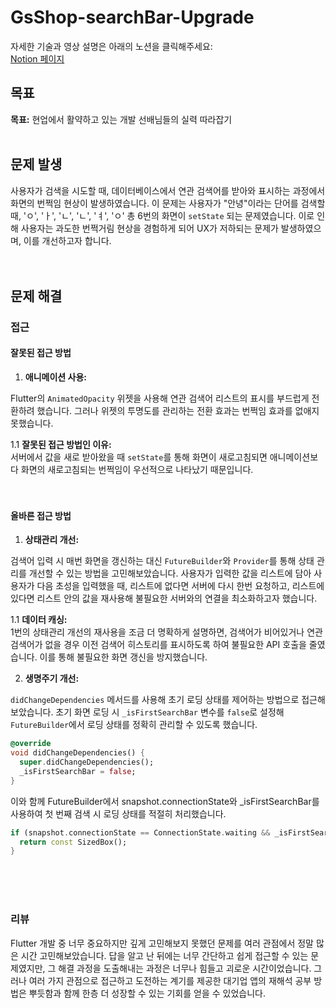 # GsShop-searchBar-Upgrade

자세한 기술과 영상 설명은 아래의 노션을 클릭해주세요:  
[Notion 페이지](https://intriguing-cowl-e9d.notion.site/Gs-Shop-a8483fbf0769446a9411ec2e8f19e72c?pvs=4)

## 목표
**목표:** 현업에서 활약하고 있는 개발 선배님들의 실력 따라잡기</br></br>

## 문제 발생

사용자가 검색을 시도할 때, 데이터베이스에서 연관 검색어를 받아와 표시하는 과정에서 화면의 번쩍임 현상이 발생하였습니다. 이 문제는 사용자가 "안녕"이라는 단어를 검색할 때, 'ㅇ', 'ㅏ', 'ㄴ', 'ㄴ', 'ㅕ', 'ㅇ' 총 6번의 화면이 `setState` 되는 문제였습니다. 이로 인해 사용자는 과도한 번쩍거림 현상을 경험하게 되어 UX가 저하되는 문제가 발생하였으며, 이를 개선하고자 합니다.
</br></br></br>
## 문제 해결

### 접근

#### 잘못된 접근 방법

1. **애니메이션 사용:**

Flutter의 `AnimatedOpacity` 위젯을 사용해 연관 검색어 리스트의 표시를 부드럽게 전환하려 했습니다. 그러나 위젯의 투명도를 관리하는 전환 효과는 번쩍임 효과를 없애지 못했습니다.

1.1 **잘못된 접근 방법인 이유:**  
서버에서 값을 새로 받아왔을 때 `setState`를 통해 화면이 새로고침되면 애니메이션보다 화면의 새로고침되는 번쩍임이 우선적으로 나타났기 때문입니다.
</br></br></br>
#### 올바른 접근 방법

1. **상태관리 개선:**

검색어 입력 시 매번 화면을 갱신하는 대신 `FutureBuilder`와 `Provider`를 통해 상태 관리를 개선할 수 있는 방법을 고민해보았습니다. 사용자가 입력한 값을 리스트에 담아 사용자가 다음 초성을 입력했을 때, 리스트에 없다면 서버에 다시 한번 요청하고, 리스트에 있다면 리스트 안의 값을 재사용해 불필요한 서버와의 연결을 최소화하고자 했습니다.

1.1 **데이터 캐싱:**  
1번의 상태관리 개선의 재사용을 조금 더 명확하게 설명하면, 검색어가 비어있거나 연관 검색어가 없을 경우 이전 검색어 히스토리를 표시하도록 하여 불필요한 API 호출을 줄였습니다. 이를 통해 불필요한 화면 갱신을 방지했습니다.

2. **생명주기 개선:**

`didChangeDependencies` 메서드를 사용해 초기 로딩 상태를 제어하는 방법으로 접근해 보았습니다. 초기 화면 로딩 시 `_isFirstSearchBar` 변수를 `false`로 설정해 `FutureBuilder`에서 로딩 상태를 정확히 관리할 수 있도록 했습니다.

```dart
@override
void didChangeDependencies() {
  super.didChangeDependencies();
  _isFirstSearchBar = false;
}
```
이와 함께 FutureBuilder에서 snapshot.connectionState와 _isFirstSearchBar를 사용하여 첫 번째 검색 시 로딩 상태를 적절히 처리했습니다.

```dart
if (snapshot.connectionState == ConnectionState.waiting && _isFirstSearchBar) {
  return const SizedBox();
}
```
</br></br></br>

### 리뷰
Flutter 개발 중 너무 중요하지만 깊게 고민해보지 못했던 문제를 여러 관점에서 정말 많은 시간 고민해보았습니다. 답을 알고 난 뒤에는 너무 간단하고 쉽게 접근할 수 있는 문제였지만, 그 해결 과정을 도출해내는 과정은 너무나 힘들고 괴로운 시간이었습니다. 그러나 여러 가지 관점으로 접근하고 도전하는 계기를 제공한 대기업 앱의 재해석 공부 방법은 뿌듯함과 함께 한층 더 성장할 수 있는 기회를 얻을 수 있었습니다.





